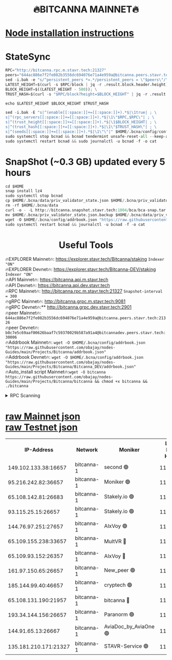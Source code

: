 <h1 align="center"> 🔥BITCANNA MAINNET🔥</h1>


[Node installation instructions](https://github.com/obajay/nodes-Guides/tree/main/Projects/Bitcanna)
=

# StateSync
```python
RPC="http://bitcanna.rpc.m.stavr.tech:21327"
peers="644ac886e7f2fe082b3556dc694076e71a4e959a@bitcanna.peers.stavr.tech:21326"
sed -i.bak -e "s/^persistent_peers *=.*/persistent_peers = \"$peers\"/" $HOME/.bcna/config/config.toml
LATEST_HEIGHT=$(curl -s $RPC/block | jq -r .result.block.header.height); \
BLOCK_HEIGHT=$((LATEST_HEIGHT - 500)); \
TRUST_HASH=$(curl -s "$RPC/block?height=$BLOCK_HEIGHT" | jq -r .result.block_id.hash)

echo $LATEST_HEIGHT $BLOCK_HEIGHT $TRUST_HASH

sed -i.bak -E "s|^(enable[[:space:]]+=[[:space:]]+).*$|\1true| ; \
s|^(rpc_servers[[:space:]]+=[[:space:]]+).*$|\1\"$RPC,$RPC\"| ; \
s|^(trust_height[[:space:]]+=[[:space:]]+).*$|\1$BLOCK_HEIGHT| ; \
s|^(trust_hash[[:space:]]+=[[:space:]]+).*$|\1\"$TRUST_HASH\"| ; \
s|^(seeds[[:space:]]+=[[:space:]]+).*$|\1\"\"|" $HOME/.bcna/config/config.toml
sudo systemctl stop bcnad && bcnad tendermint unsafe-reset-all --keep-addr-book
sudo systemctl restart bcnad && sudo journalctl -u bcnad -f -o cat
```
# SnapShot (~0.3 GB) updated every 5 hours
```python
cd $HOME
snap install lz4
sudo systemctl stop bcnad
cp $HOME/.bcna/data/priv_validator_state.json $HOME/.bcna/priv_validator_state.json.backup
rm -rf $HOME/.bcna/data
curl -o - -L http://bitcanna.snapshot.stavr.tech:1004/bca/bca-snap.tar.lz4 | lz4 -c -d - | tar -x -C $HOME/.bcna --strip-components 2
mv $HOME/.bcna/priv_validator_state.json.backup $HOME/.bcna/data/priv_validator_state.json
wget -O $HOME/.bcna/config/addrbook.json "https://raw.githubusercontent.com/obajay/nodes-Guides/main/Projects/Bitcanna/addrbook.json"
sudo systemctl restart bcnad && journalctl -u bcnad -f -o cat
```

 <h1 align="center"> Useful Tools</h1>

🔥EXPLORER Mainnet🔥:    https://explorer.stavr.tech/Bitcanna/staking          `Indexer "ON"` \
🔥EXPLORER Devnet🔥:     https://explorer.stavr.tech/Bitcanna-DEV/staking     `Indexer "ON"` \
🔥API Mainnet🔥:         https://bitcanna.api.m.stavr.tech \
🔥API Devnet🔥:          https://bitcanna.api.dev.stavr.tech \
🔥RPC Mainnet🔥:         http://bitcanna.rpc.m.stavr.tech:21327         `Snapshot-interval = 300` \
🔥gRPC Mainnet🔥:        http://bitcanna.grpc.m.stavr.tech:9081 \
🔥gRPC Devnet🔥:**       http://bitcanna.grpc.dev.stavr.tech:2901 \
🔥peer Mainnet🔥:        `644ac886e7f2fe082b3556dc694076e71a4e959a@bitcanna.peers.stavr.tech:21326` \
🔥peer Devnet🔥:         `b0c7e5c69aaf00626baaf7c59370029b587a91a4@bitcannadev.peers.stavr.tech:30006` \
🔥Addrbook Mainnet🔥:    ```wget -O $HOME/.bcna/config/addrbook.json "https://raw.githubusercontent.com/obajay/nodes-Guides/main/Projects/Bitcanna/addrbook.json"``` \
🔥Addrbook Devnet🔥:    ```wget -O $HOME/.bcna/config/addrbook.json "https://raw.githubusercontent.com/obajay/nodes-Guides/main/Projects/Bitcanna/Bitcanna_DEV/addrbook.json"``` \
🔥Auto_install script Mainnet🔥:```wget -O bitcanna https://raw.githubusercontent.com/obajay/nodes-Guides/main/Projects/Bitcanna/bitcanna && chmod +x bitcanna && ./bitcanna```



<details>
<summary>RPC Scanning</summary>

<h2 align="center"> We scan nodes in real time every 4 hours. And we provide the final result of RPC endpoints.
We cannot influence the operation of these nodes in any way. </h2>


```python
If Voting Power is higher than 0 --> then the Node is a validator of the network and may be subject to attack and be a potential threat to the chain.
```
```python
We marked such validators with a red symbol
```

</details>

[raw Mainnet json](https://rpc-check.bcam.stavr.tech/bcam/rpc-bcam-result.json) \
[raw Testnet json](https://github.com/obajay/StateSync-snapshots/tree/main/Projects/Bitcanna/Rpc-Check-Testnet)
=



<table><tr><th>IP-Address</th><th>Network</th><th>Moniker</th><th>Latest Block Height</th><th>Earliest Block Height</th><th>Catching Up</th><th>Tx Index</th><th>Voting Power</th><th>Scan Time</th></tr><tr><td>149.102.133.38:16657</td><td>bitcanna-1</td><td>second 🟢</td><td>11711546</td><td>1</td><td>False</td><td>on</td><td>0</td><td>2023-12-17T04:57:41.920925766UTC</td></tr><tr><td>95.216.242.82:36657</td><td>bitcanna-1</td><td>Moniker 🟢</td><td>11711538</td><td>5776907</td><td>False</td><td>on</td><td>0</td><td>2023-12-17T04:56:50.415085459UTC</td></tr><tr><td>65.108.142.81:26683</td><td>bitcanna-1</td><td>Stakely.io 🟢</td><td>11711541</td><td>6152001</td><td>False</td><td>on</td><td>0</td><td>2023-12-17T04:57:12.005855182UTC</td></tr><tr><td>93.115.25.15:26657</td><td>bitcanna-1</td><td>Stakely.io 🟢</td><td>11711540</td><td>6520001</td><td>False</td><td>on</td><td>0</td><td>2023-12-17T04:57:05.469583877UTC</td></tr><tr><td>144.76.97.251:27657</td><td>bitcanna-1</td><td>AlxVoy 🟢</td><td>11711545</td><td>8805201</td><td>False</td><td>on</td><td>0</td><td>2023-12-17T04:57:33.230808692UTC</td></tr><tr><td>65.109.155.238:33657</td><td>bitcanna-1</td><td>MultVR 🔴</td><td>11711542</td><td>9933415</td><td>False</td><td>on</td><td>349951</td><td>2023-12-17T04:57:19.067183570UTC</td></tr><tr><td>65.109.93.152:26357</td><td>bitcanna-1</td><td>AlxVoy 🔴</td><td>11711546</td><td>10824001</td><td>False</td><td>on</td><td>1391603</td><td>2023-12-17T04:57:42.611113247UTC</td></tr><tr><td>161.97.150.65:26657</td><td>bitcanna-1</td><td>New_peer 🟢</td><td>11711541</td><td>11334001</td><td>False</td><td>on</td><td>0</td><td>2023-12-17T04:57:12.414035841UTC</td></tr><tr><td>185.144.99.40:46657</td><td>bitcanna-1</td><td>cryptech 🟢</td><td>11711538</td><td>11528001</td><td>False</td><td>on</td><td>0</td><td>2023-12-17T04:56:48.001087929UTC</td></tr><tr><td>65.108.131.190:21957</td><td>bitcanna-1</td><td>bitcanna 🔴</td><td>11711543</td><td>11611543</td><td>False</td><td>on</td><td>408426</td><td>2023-12-17T04:57:23.562499962UTC</td></tr><tr><td>193.34.144.156:26657</td><td>bitcanna-1</td><td>Paranorm 🟢</td><td>11711543</td><td>11645501</td><td>False</td><td>on</td><td>0</td><td>2023-12-17T04:57:23.947529762UTC</td></tr><tr><td>144.91.65.13:26667</td><td>bitcanna-1</td><td>AviaDoc_by_AviaOne 🟢</td><td>11711544</td><td>11708001</td><td>False</td><td>on</td><td>0</td><td>2023-12-17T04:57:28.518474195UTC</td></tr><tr><td>135.181.210.171:21327</td><td>bitcanna-1</td><td>STAVR-Service 🟢</td><td>11711545</td><td>11710001</td><td>False</td><td>on</td><td>0</td><td>2023-12-17T04:57:32.958216172UTC</td></tr></table>
